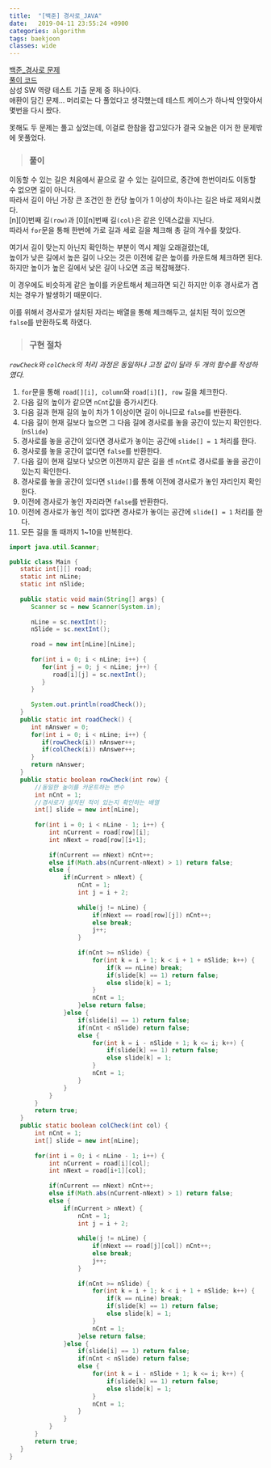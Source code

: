 ```yaml
---
title:  "[백준] 경사로_JAVA"
date:   2019-04-11 23:55:24 +0900
categories: algorithm
tags: baekjoon
classes: wide
---
```


[백준_경사로 문제](https://www.acmicpc.net/problem/14890)  
[풀이 코드](https://github.com/2ssue/Algorithm/blob/master/Baekjoon/14890.java)  
삼성 SW 역량 테스트 기출 문제 중 하나이다.  
애환이 담긴 문제... 머리로는 다 풀었다고 생각했는데 테스트 케이스가 하나씩 안맞아서 몇번을 다시 짰다.  
  
못해도 두 문제는 풀고 싶었는데, 이걸로 한참을 잡고있다가 결국 오늘은 이거 한 문제밖에 못풀었다.  

> ### 풀이

이동할 수 있는 길은 처음에서 끝으로 갈 수 있는 길이므로, 중간에 한번이라도 이동할 수 없으면 길이 아니다.  
따라서 길이 아닌 가장 큰 조건인 한 칸당 높이가 1 이상이 차이나는 길은 바로 제외시켰다.  
[n][0]번째 길`(row)`과 [0][n]번째 길`(col)`은 같은 인덱스값을 지닌다.  
따라서 `for`문을 통해 한번에 가로 길과 세로 길을 체크해 총 길의 개수를 찾았다.  
  
여기서 길이 맞는지 아닌지 확인하는 부분이 역시 제일 오래걸렸는데,  
높이가 낮은 길에서 높은 길이 나오는 것은 이전에 같은 높이를 카운트해 체크하면 된다.  
하지만 높이가 높은 길에서 낮은 길이 나오면 조금 복잡해졌다.  
  
이 경우에도 비슷하게 같은 높이를 카운트해서 체크하면 되긴 하지만 이후 경사로가 겹치는 경우가 발생하기 때문이다.  
  
이를 위해서 경사로가 설치된 자리는 배열을 통해 체크해두고, 설치된 적이 있으면 `false`를 반환하도록 하였다.  

> ### 구현 절차

*`rowCheck`와 `colCheck`의 처리 과정은 동일하나 고정 값이 달라 두 개의 함수를 작성하였다.*

1. `for`문을 통해 `road[][i], column`와 `road[i][], row` 길을 체크한다.  
2. 다음 길의 높이가 같으면 `nCnt`값을 증가시킨다.
3. 다음 길과 현재 길의 높이 차가 1 이상이면 길이 아니므로 `false`를 반환한다.
4. 다음 길이 현재 길보다 높으면 그 다음 길에 경사로를 놓을 공간이 있는지 확인한다. (`nSlide`)
5. 경사로를 놓을 공간이 있다면 경사로가 놓이는 공간에 `slide[] = 1` 처리를 한다.  
6. 경사로를 놓을 공간이 없다면 `false`를 반환한다.
7. 다음 길이 현재 길보다 낮으면 이전까지 같은 길을 센 `nCnt`로 경사로를 놓을 공간이 있는지 확인한다.
8. 경사로를 놓을 공간이 있다면 `slide[]`를 통해 이전에 경사로가 놓인 자리인지 확인한다.
9. 이전에 경사로가 놓인 자리라면 `false`를 반환한다.
10. 이전에 경사로가 놓인 적이 없다면 경사로가 놓이는 공간에 `slide[] = 1` 처리를 한다.
11. 모든 길을 돌 때까지 1~10을 반복한다. 

```java
import java.util.Scanner;

public class Main {
   static int[][] road;
   static int nLine;
   static int nSlide;
   
   public static void main(String[] args) {
      Scanner sc = new Scanner(System.in);
      
      nLine = sc.nextInt();
      nSlide = sc.nextInt();
      
      road = new int[nLine][nLine];
      
      for(int i = 0; i < nLine; i++) {
         for(int j = 0; j < nLine; j++) {
            road[i][j] = sc.nextInt();
         }
      }
      
      System.out.println(roadCheck());
   }
   public static int roadCheck() {
      int nAnswer = 0;
      for(int i = 0; i < nLine; i++) {
         if(rowCheck(i)) nAnswer++;
         if(colCheck(i)) nAnswer++;
      }
      return nAnswer;
   }
   public static boolean rowCheck(int row) {
       //동일한 높이를 카운트하는 변수
       int nCnt = 1;
       //경사로가 설치된 적이 있는지 확인하는 배열
       int[] slide = new int[nLine];
       
       for(int i = 0; i < nLine - 1; i++) {
           int nCurrent = road[row][i];
           int nNext = road[row][i+1];
           
           if(nCurrent == nNext) nCnt++;
           else if(Math.abs(nCurrent-nNext) > 1) return false;
           else {
               if(nCurrent > nNext) {
                   nCnt = 1;
                   int j = i + 2;
                   
                   while(j != nLine) {
                       if(nNext == road[row][j]) nCnt++;
                       else break;
                       j++;
                   }
                   
                   if(nCnt >= nSlide) {
                       for(int k = i + 1; k < i + 1 + nSlide; k++) {
                           if(k == nLine) break;
                           if(slide[k] == 1) return false;
                           else slide[k] = 1;
                       }
                       nCnt = 1;
                   }else return false;
               }else {
                   if(slide[i] == 1) return false;
                   if(nCnt < nSlide) return false;
                   else {
                       for(int k = i - nSlide + 1; k <= i; k++) {
                           if(slide[k] == 1) return false;
                           else slide[k] = 1;
                       }
                       nCnt = 1;
                   }
               }
           }
       }
       return true;
   }
   public static boolean colCheck(int col) {
       int nCnt = 1;
       int[] slide = new int[nLine];
       
       for(int i = 0; i < nLine - 1; i++) {
           int nCurrent = road[i][col];
           int nNext = road[i+1][col];
           
           if(nCurrent == nNext) nCnt++;
           else if(Math.abs(nCurrent-nNext) > 1) return false;
           else {
               if(nCurrent > nNext) {
                   nCnt = 1;
                   int j = i + 2;
                   
                   while(j != nLine) {
                       if(nNext == road[j][col]) nCnt++;
                       else break;
                       j++;
                   }
                   
                   if(nCnt >= nSlide) {
                       for(int k = i + 1; k < i + 1 + nSlide; k++) {
                           if(k == nLine) break;
                           if(slide[k] == 1) return false;
                           else slide[k] = 1;
                       }
                       nCnt = 1;
                   }else return false;
               }else {
                   if(slide[i] == 1) return false;
                   if(nCnt < nSlide) return false;
                   else {
                       for(int k = i - nSlide + 1; k <= i; k++) {
                           if(slide[k] == 1) return false;
                           else slide[k] = 1;
                       }
                       nCnt = 1;
                   }
               }
           }
       }
       return true;
   }   
}
```